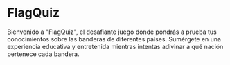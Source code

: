 # FlagQuiz
Bienvenido a "FlagQuiz", el desafiante juego donde pondrás a prueba tus conocimientos sobre las banderas de diferentes países. Sumérgete en una experiencia educativa y entretenida mientras intentas adivinar a qué nación pertenece cada bandera.
